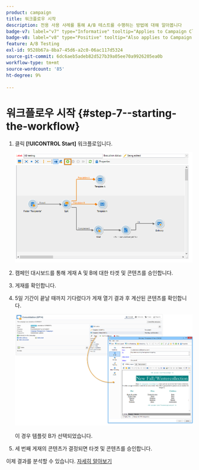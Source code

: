 ```yaml
---
product: campaign
title: 워크플로우 시작
description: 전용 사용 사례를 통해 A/B 테스트를 수행하는 방법에 대해 알아봅니다
badge-v7: label="v7" type="Informative" tooltip="Applies to Campaign Classic v7"
badge-v8: label="v8" type="Positive" tooltip="Also applies to Campaign v8"
feature: A/B Testing
exl-id: 9528b67a-8ba7-45d6-a2c0-06ac117d5324
source-git-commit: 6dc6aeb5adeb82d527b39a05ee70a9926205ea0b
workflow-type: tm+mt
source-wordcount: '85'
ht-degree: 9%

---
```


# 워크플로우 시작 {#step-7--starting-the-workflow}



1. 클릭 **[!UICONTROL Start]** 워크플로입니다.

   ![](assets/use_case_abtesting_startwkfl_001.png)

1. 캠페인 대시보드를 통해 게재 A 및 B에 대한 타겟 및 콘텐츠를 승인합니다.
1. 게재를 확인합니다.
1. 5일 기간이 끝날 때까지 기다렸다가 게재 열기 결과 후 계산된 콘텐츠를 확인합니다.

   ![](assets/use_case_abtesting_startwkfl_002.png)

   이 경우 템플릿 B가 선택되었습니다.

1. 세 번째 게재의 콘텐츠가 결정되면 타겟 및 콘텐츠를 승인합니다.

이제 결과를 분석할 수 있습니다. [자세히 알아보기](a-b-testing-uc-analyzing.md)
